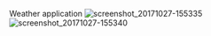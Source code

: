 Weather application
![screenshot_20171027-155335](https://user-images.githubusercontent.com/29062944/33954381-c8048062-e040-11e7-93e8-74787f69fee8.png)
![screenshot_20171027-155340](https://user-images.githubusercontent.com/29062944/33954380-c7e0f1ec-e040-11e7-8760-830ff6e07a64.png)
